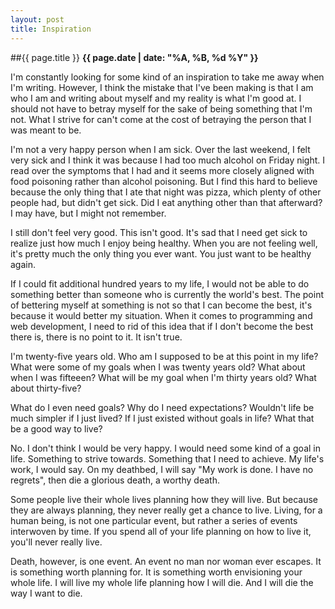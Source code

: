 ```yaml
---
layout: post
title: Inspiration
---
```

##{{ page.title }}
**{{ page.date | date: "%A, %B, %d %Y" }}**

I'm constantly looking for some kind of an inspiration to take me away
when I'm writing. However, I think the mistake that I've been making is
that I am who I am and writing about myself and my reality is what I'm
good at. I should not have to betray myself for the sake of being
something that I'm not. What I strive for can't come at the cost of
betraying the person that I was meant to be.

I'm not a very happy person when I am sick. Over the last weekend, I
felt very sick and I think it was because I had too much alcohol on
Friday night. I read over the symptoms that I had and it seems more
closely aligned with food poisoning rather than alcohol poisoning. But I
find this hard to believe because the only thing that I ate that night
was pizza, which plenty of other people had, but didn't get sick. Did I
eat anything other than that afterward? I may have, but I might not
remember.

I still don't feel very good. This isn't good. It's sad that I need get
sick to realize just how much I enjoy being healthy. When you are not
feeling well, it's pretty much the only thing you ever want. You just
want to be healthy again.

If I could fit additional hundred years to my life, I would not be able to do
something better than someone who is currently the world's best. The
point of bettering myself at something is not so that I can become the
best, it's because it would better my situation. When it comes to
programming and web development, I need to rid of this idea that if I don't
become the best there is, there is no point to it. It isn't true.

I'm twenty-five years old. Who am I supposed to be at this point in my life? What
were some of my goals when I was twenty years old? What about when I was
fifteeen? What will be my goal when I'm thirty years old? What about
thirty-five?

What do I even need goals? Why do I need expectations? Wouldn't life be
much simpler if I just lived? If I just existed without goals in life?
What that be a good way to live?

No. I don't think I would be very happy. I would need some kind of a
goal in life. Something to strive towards. Something that I need to
achieve. My life's work, I would say. On my deathbed, I will say "My
work is done. I have no regrets", then die a glorious death, a worthy
death.

Some people live their whole lives planning how they will live. But
because they are always planning, they never really get a chance to live.
Living, for a human being, is not one particular event, but rather a
series of events interwoven by time. If you spend all of your life planning on
how to live it, you'll never really live.

Death, however, is one event. An event no man nor woman ever escapes. It
is something worth planning for. It is something worth envisioning your
whole life. I will live my whole life planning how I will die.
And I will die the way I want to die.
